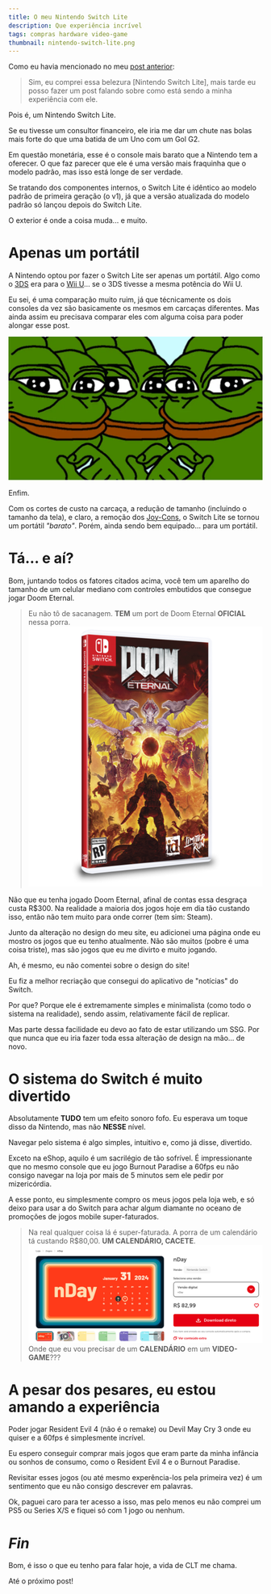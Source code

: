 ```yaml
---
title: O meu Nintendo Switch Lite
description: Que experiência incrível
tags: compras hardware video-game
thumbnail: nintendo-switch-lite.png
---
```


Como eu havia mencionado no meu [post anterior](/2025/04/04/jekyll.html):

> Sim, eu comprei essa belezura [Nintendo Switch Lite],
> mais tarde eu posso fazer um post falando sobre como está
> sendo a minha experiência com ele.

Pois é, um Nintendo Switch Lite.

Se eu tivesse um consultor financeiro, ele iria me dar um chute nas bolas mais
forte do que uma batida de um Uno com um Gol G2.

Em questão monetária, esse é o console mais barato que a Nintendo tem a
oferecer. O que faz parecer que ele é uma versão mais fraquinha que o modelo
padrão, mas isso está longe de ser verdade.

Se tratando dos componentes internos, o Switch Lite é idêntico ao modelo padrão
de primeira geração (o v1), já que a versão atualizada do modelo padrão só
lançou depois do Switch Lite.

O exterior é onde a coisa muda... e muito.

# Apenas um portátil

A Nintendo optou por fazer o Switch Lite ser apenas um portátil. Algo como o
[3DS](https://en.wikipedia.org/wiki/Nintendo_3DS) era para o
[Wii U](https://en.wikipedia.org/wiki/Wii_U)... se o 3DS tivesse a mesma
potência do Wii U.

Eu sei, é uma comparação muito ruim, já que técnicamente os dois consoles da
vez são basicamente os mesmos em carcaças diferentes. Mas ainda assim eu
precisava comparar eles com alguma coisa para poder alongar esse post.

![._.](/assets/img/pepe.webp)

Enfim.

Com os cortes de custo na carcaça, a redução de tamanho (incluindo o tamanho da
tela), e claro, a remoção dos
[Joy-Cons](https://en.wikipedia.org/wiki/Joy-Con), o Switch Lite se tornou um
portátil _"barato"_. Porém, ainda sendo bem equipado... para um portátil.

# Tá... e aí?

Bom, juntando todos os fatores citados acima, você tem um aparelho do tamanho
de um celular mediano com controles embutidos que consegue jogar Doom Eternal.

> Eu não tô de sacanagem. **TEM** um port de Doom Eternal **OFICIAL** nessa
> porra.
> ![](/assets/img/doom_enternal_switch.png)

Não que eu tenha jogado Doom Eternal, afinal de contas essa desgraça custa
R$300. Na realidade a maioria dos jogos hoje em dia tão custando isso, então
não tem muito para onde correr (tem sim: Steam).

Junto da alteração no design do meu site, eu adicionei uma página onde eu
mostro os jogos que eu tenho atualmente. Não são muitos (pobre é uma coisa
triste), mas são jogos que eu me divirto e muito jogando.

Ah, é mesmo, eu não comentei sobre o design do site!

Eu fiz a melhor recriação que consegui do aplicativo de "notícias" do Switch.

Por que? Porque ele é extremamente simples e minimalista (como todo o sistema
na realidade), sendo assim, relativamente fácil de replicar.

Mas parte dessa facilidade eu devo ao fato de estar utilizando um SSG. Por que
nunca que eu iria fazer toda essa alteração de design na mão... de novo.

# O sistema do Switch é muito divertido

Absolutamente **TUDO** tem um efeito sonoro fofo. Eu esperava um toque disso da
Nintendo, mas não **NESSE** nível.

Navegar pelo sistema é algo simples, intuitivo e, como já disse, divertido.

Exceto na eShop, aquilo é um sacrilégio de tão sofrível. É impressionante que
no mesmo console que eu jogo Burnout Paradise a 60fps eu não consigo navegar na
loja por mais de 5 minutos sem ele pedir por mizericórdia.

A esse ponto, eu simplesmente compro os meus jogos pela loja web, e só deixo
para usar a do Switch para achar algum diamante no oceano de promoções de jogos
mobile super-faturados.

> Na real qualquer coisa lá é super-faturada. A porra de um calendário tá
> custando R$80,00. **UM CALENDÁRIO, CACETE**.
> ![](/assets/img/nday.png)
> Onde que eu vou precisar de um **CALENDÁRIO** em um **VIDEO-GAME**???

# A pesar dos pesares, eu estou amando a experiência

Poder jogar Resident Evil 4 (não é o remake) ou Devil May Cry 3 onde eu quiser
e a 60fps é simplesmente incrível.

Eu espero conseguir comprar mais jogos que eram parte da minha infância ou
sonhos de consumo, como o Resident Evil 4 e o Burnout Paradise.

Revisitar esses jogos (ou até mesmo experência-los pela primeira vez) é um
sentimento que eu não consigo descrever em palavras.

Ok, paguei caro para ter acesso a isso, mas pelo menos eu não comprei um PS5 ou
Series X/S e fiquei só com 1 jogo ou nenhum.

# _Fin_

Bom, é isso o que eu tenho para falar hoje, a vida de CLT me chama.

Até o próximo post!
